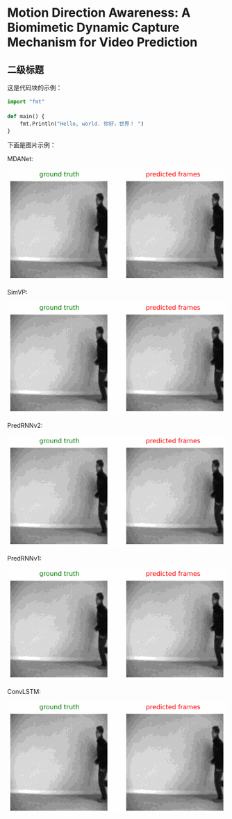 # Motion Direction Awareness: A Biomimetic Dynamic Capture Mechanism for Video Prediction
## 二级标题


这是代码块的示例：
```python
import "fmt"

def main() {
	fmt.Println("Hello, world. 你好，世界！ ")
}
```
下面是图片示例：

MDANet:

![MDANet](/img/mda.gif "Magic Gardens")


SimVP:

![MDANet](/img/simvp.gif "Magic Gardens")

PredRNNv2:

![MDANet](/img/predv2.gif "Magic Gardens")

PredRNNv1:

![MDANet](/img/predv1.gif "Magic Gardens")

ConvLSTM:

![MDANet](/img/convlstm.gif "Magic Gardens")
